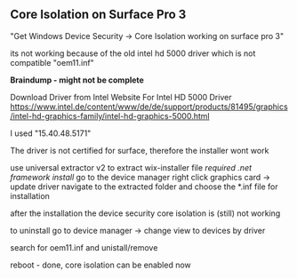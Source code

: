 


## Core Isolation on Surface Pro 3

"Get Windows Device Security -> Core Isolation working on surface pro 3"

its not working because of the old intel hd 5000 driver which is not compatible
"oem11.inf"

**Braindump - might not be complete**

Download Driver from Intel Website
For Intel HD 5000 Driver
https://www.intel.de/content/www/de/de/support/products/81495/graphics/intel-hd-graphics-family/intel-hd-graphics-5000.html

I used "15.40.48.5171"

The driver is not certified for surface, therefore the installer wont work

use universal extractor v2 to extract wix-installer file
*required .net framework install*
go to the device manager
right click graphics card -> update driver
navigate to the extracted folder and choose the *.inf file for installation

after the installation the device security core isolation is (still) not working

to uninstall go to device manager -> change view to devices by driver

search for oem11.inf and unistall/remove

reboot - done, core isolation can be enabled now


